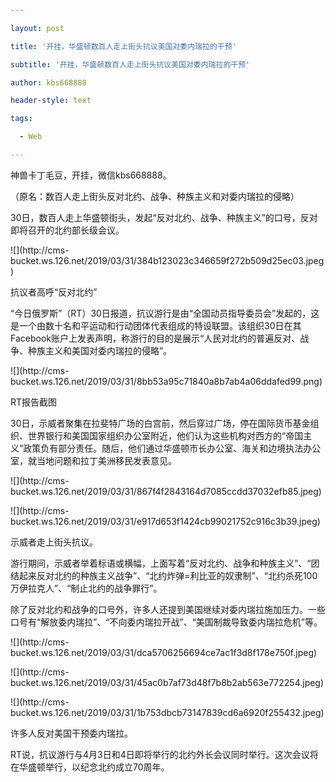---
layout: post
title: '开挂，华盛顿数百人走上街头抗议美国对委内瑞拉的干预'
subtitle: '开挂，华盛顿数百人走上街头抗议美国对委内瑞拉的干预'
author: kbs668888
header-style: text
tags:
  - Web
---
神兽卡丁毛豆，开挂，微信kbs668888。

（原名：数百人走上街头反对北约、战争、种族主义和对委内瑞拉的侵略）

30日，数百人走上华盛顿街头，发起“反对北约、战争、种族主义”的口号，反对即将召开的北约部长级会议。

![](http://cms-
bucket.ws.126.net/2019/03/31/384b123023c346659f272b509d25ec03.jpeg)

抗议者高呼“反对北约”

“今日俄罗斯”（RT）30日报道，抗议游行是由“全国动员指导委员会”发起的，这是一个由数十名和平运动和行动团体代表组成的特设联盟。该组织30日在其Facebook账户上发表声明，称游行的目的是展示“人民对北约的普遍反对、战争、种族主义和美国对委内瑞拉的侵略”。

![](http://cms-
bucket.ws.126.net/2019/03/31/8bb53a95c71840a8b7ab4a06ddafed99.png)

RT报告截图

30日，示威者聚集在拉斐特广场的白宫前，然后穿过广场，停在国际货币基金组织、世界银行和美国国家组织办公室附近，他们认为这些机构对西方的“帝国主义”政策负有部分责任。随后，他们通过华盛顿市长办公室、海关和边境执法办公室，就当地问题和拉丁美洲移民发表意见。

![](http://cms-
bucket.ws.126.net/2019/03/31/867f4f2843164d7085ccdd37032efb85.jpeg)

![](http://cms-
bucket.ws.126.net/2019/03/31/e917d653f1424cb99021752c916c3b39.jpeg)

示威者走上街头抗议。

游行期间，示威者举着标语或横幅，上面写着“反对北约、战争和种族主义”、“团结起来反对北约的种族主义战争”、“北约炸弹=利比亚的奴隶制”、“北约杀死100万伊拉克人”、“制止北约的战争罪行”。

除了反对北约和战争的口号外，许多人还提到美国继续对委内瑞拉施加压力。一些口号有“解放委内瑞拉”、“不向委内瑞拉开战”、“美国制裁导致委内瑞拉危机”等。

![](http://cms-
bucket.ws.126.net/2019/03/31/dca5706256694ce7ac1f3d8f178e750f.jpeg)

![](http://cms-
bucket.ws.126.net/2019/03/31/45ac0b7af73d48f7b8b2ab563e772254.jpeg)

![](http://cms-
bucket.ws.126.net/2019/03/31/1b753dbcb73147839cd6a6920f255432.jpeg)

许多人反对美国干预委内瑞拉。

RT说，抗议游行与4月3日和4日即将举行的北约外长会议同时举行。这次会议将在华盛顿举行，以纪念北约成立70周年。

